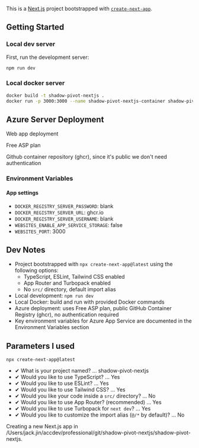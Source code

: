 This is a [Next.js](https://nextjs.org) project bootstrapped with [`create-next-app`](https://nextjs.org/docs/app/api-reference/cli/create-next-app).

## Getting Started

### Local dev server

First, run the development server:

```bash
npm run dev
```

### Local docker server
```bash
docker build -t shadow-pivot-nextjs .
docker run -p 3000:3000 --name shadow-pivot-nextjs-container shadow-pivot-nextjs
```

## Azure Server Deployment
Web app deployment

Free ASP plan

Github container repository (ghcr), since it's public we don't need authentication

### Environment Variables
#### App settings

- `DOCKER_REGISTRY_SERVER_PASSWORD`: blank
- `DOCKER_REGISTRY_SERVER_URL`: ghcr.io
- `DOCKER_REGISTRY_SERVER_USERNAME`: blank
- `WEBSITES_ENABLE_APP_SERVICE_STORAGE`: false
- `WEBSITES_PORT`: 3000


## Dev Notes

- Project bootstrapped with `npx create-next-app@latest` using the following options:
  - TypeScript, ESLint, Tailwind CSS enabled
  - App Router and Turbopack enabled
  - No `src/` directory, default import alias
- Local development: `npm run dev`
- Local Docker: build and run with provided Docker commands
- Azure deployment: uses Free ASP plan, public GitHub Container Registry (ghcr), no authentication required
- Key environment variables for Azure App Service are documented in the Environment Variables section

## Parameters I used

`npx create-next-app@latest`

- ✔ What is your project named? … shadow-pivot-nextjs
- ✔ Would you like to use TypeScript? …  Yes
- ✔ Would you like to use ESLint? … Yes
- ✔ Would you like to use Tailwind CSS? …  Yes
- ✔ Would you like your code inside a `src/` directory? … No
- ✔ Would you like to use App Router? (recommended) … Yes
- ✔ Would you like to use Turbopack for `next dev`? … Yes
- ✔ Would you like to customize the import alias (`@/*` by default)? … No

Creating a new Next.js app in /Users/jack.jin/accdev/professional/git/shadow-pivot-nextjs/shadow-pivot-nextjs.
